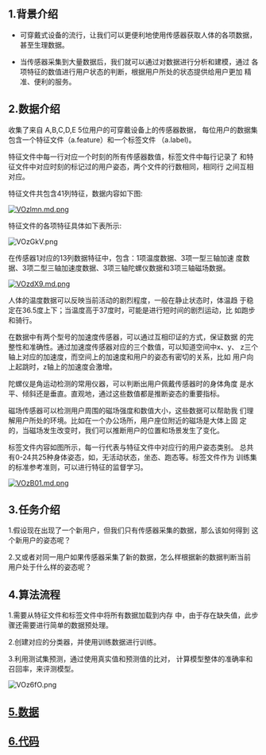## 1.背景介绍

- 可穿戴式设备的流行，让我们可以更便利地使用传感器获取人体的各项数据， 甚至生理数据。

- 当传感器采集到大量数据后，我们就可以通过对数据进行分析和建模，通过 各项特征的数值进行用户状态的判断，根据用户所处的状态提供给用户更加 精准、便利的服务。

## 2.数据介绍

收集了来自 A,B,C,D,E 5位用户的可穿戴设备上的传感器数据， 每位用户的数据集包含一个特征文件（a.feature）和一个标签文件 （a.label)。

特征文件中每一行对应一个时刻的所有传感器数值，标签文件中每行记录了 和特征文件中对应时刻的标记过的用户姿态，两个文件的行数相同，相同行 之间互相对应。

特征文件共包含41列特征，数据内容如下图:

[![VOzlmn.md.png](https://s2.ax1x.com/2019/06/19/VOzlmn.md.png)](https://imgchr.com/i/VOzlmn)

特征文件的各项特征具体如下表所示:

![VOzGkV.png](https://s2.ax1x.com/2019/06/19/VOzGkV.png)

在传感器1对应的13列数据特征中，包含：1项温度数据、3项一型三轴加速 度数据、3项二型三轴加速度数据、3项三轴陀螺仪数据和3项三轴磁场数据。

[![VOzdX9.md.png](https://s2.ax1x.com/2019/06/19/VOzdX9.md.png)](https://imgchr.com/i/VOzdX9)

人体的温度数据可以反映当前活动的剧烈程度，一般在静止状态时，体温趋 于稳定在36.5度上下；当温度高于37度时，可能是进行短时间的剧烈运动，比 如跑步和骑行。

在数据中有两个型号的加速度传感器，可以通过互相印证的方式，保证数据 的完整性和准确性。通过加速度传感器对应的三个数值，可以知道空间中x、y、 z三个轴上对应的加速度，而空间上的加速度和用户的姿态有密切的关系，比如 用户向上起跳时，z轴上的加速度会激增。

陀螺仪是角运动检测的常用仪器，可以判断出用户佩戴传感器时的身体角度 是水平、倾斜还是垂直。直观地，通过这些数值都是推断姿态的重要指标。

磁场传感器可以检测用户周围的磁场强度和数值大小，这些数据可以帮助我 们理解用户所处的环境。比如在一个办公场所，用户座位附近的磁场是大体上固 定的，当磁场发生改变时，我们可以推断用户的位置和场景发生了变化。



标签文件内容如图所示，每一行代表与特征文件中对应行的用户姿态类别。 总共有0-24共25种身体姿态，如，无活动状态，坐态、跑态等。标签文件作为 训练集的标准参考准则，可以进行特征的监督学习。

[![VOzB01.md.png](https://s2.ax1x.com/2019/06/19/VOzB01.md.png)](https://imgchr.com/i/VOzB01)

## 3.任务介绍

1.假设现在出现了一个新用户，但我们只有传感器采集的数据，那么该如何得到 这个新用户的姿态呢？

2.又或者对同一用户如果传感器采集了新的数据，怎么样根据新的数据判断当前 用户处于什么样的姿态呢？

## 4.算法流程

1.需要从特征文件和标签文件中将所有数据加载到内存 中，由于存在缺失值，此步骤还需要进行简单的数据预处理。

2.创建对应的分类器，并使用训练数据进行训练。

3.利用测试集预测，通过使用真实值和预测值的比对， 计算模型整体的准确率和召回率，来评测模型。

![VOz6fO.png](https://s2.ax1x.com/2019/06/19/VOz6fO.png)

## [5.数据](https://github.com/liangzechao/PythonSklearnML/blob/master/2.分类/2.4运动状态分类/data)

## [6.代码](https://github.com/liangzechao/PythonSklearnML/blob/master/2.分类/2.4运动状态分类/SportClassifier.py)